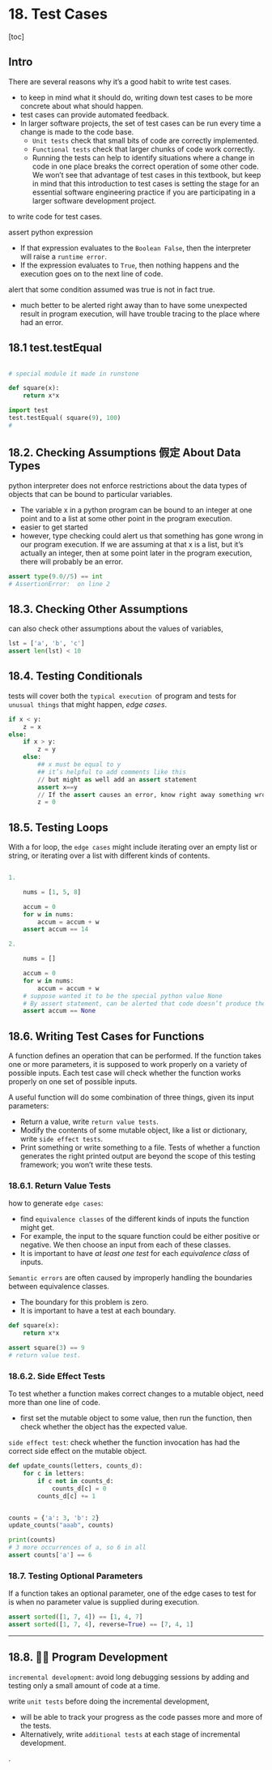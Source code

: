 
# 18. Test Cases

[toc]


## Intro

There are several reasons why it’s a good habit to write test cases.

- to keep in mind what it should do, writing down test cases to be more concrete about what should happen.
- test cases can provide automated feedback.
- In larger software projects, the set of test cases can be run every time a change is made to the code base.
  - `Unit tests` check that small bits of code are correctly implemented.
  - `Functional tests` check that larger chunks of code work correctly.
  - Running the tests can help to identify situations where a change in code in one place breaks the correct operation of some other code. We won’t see that advantage of test cases in this textbook, but keep in mind that this introduction to test cases is setting the stage for an essential software engineering practice if you are participating in a larger software development project.


to write code for test cases.

assert python expression
- If that expression evaluates to the `Boolean False`, then the interpreter will raise a `runtime error`.
- If the expression evaluates to `True`, then nothing happens and the execution goes on to the next line of code.

alert that some condition assumed was true is not in fact true.
- much better to be alerted right away than to have some unexpected result  in program execution, will have trouble tracing to the place where had an error.


## 18.1 test.testEqual

```py

# special module it made in runstone

def square(x):
    return x*x

import test
test.testEqual( square(9), 100)
#
```


## 18.2. Checking Assumptions 假定 About Data Types

python interpreter does not enforce restrictions about the data types of objects that can be bound to particular variables.
- The variable x in a python program can be bound to an integer at one point and to a list at some other point in the program execution.
- easier to get started
- however, type checking could alert us that something has gone wrong in our program execution. If we are assuming at that x is a list, but it’s actually an integer, then at some point later in the program execution, there will probably be an error.


```py
assert type(9.0//5) == int
# AssertionError:  on line 2
```

## 18.3. Checking Other Assumptions

can also check other assumptions about the values of variables,

```py
lst = ['a', 'b', 'c']
assert len(lst) < 10

```

## 18.4. Testing Conditionals

tests will cover both the `typical execution `of program and tests for `unusual things` that might happen, *edge cases*.

```py
if x < y:
    z = x
else:
    if x > y:
        z = y
    else:
        ## x must be equal to y
        ## it’s helpful to add comments like this
        // but might as well add an assert statement
        assert x==y
        // If the assert causes an error, know right away something wrong
        z = 0
```


## 18.5. Testing Loops

With a for loop, the `edge cases` might include iterating over an empty list or string, or iterating over a list with different kinds of contents.

```py

1.

    nums = [1, 5, 8]

    accum = 0
    for w in nums:
        accum = accum + w
    assert accum == 14

2.

    nums = []

    accum = 0
    for w in nums:
        accum = accum + w
    # suppose wanted it to be the special python value None
    # By assert statement, can be alerted that code doesn’t produce the answer wanted.
    assert accum == None
```


## 18.6. Writing Test Cases for Functions

A function defines an operation that can be performed. If the function takes one or more parameters, it is supposed to work properly on a variety of possible inputs. Each test case will check whether the function works properly on one set of possible inputs.

A useful function will do some combination of three things, given its input parameters:
- Return a value, write `return value tests`.
- Modify the contents of some mutable object, like a list or dictionary, write `side effect tests`.
- Print something or write something to a file. Tests of whether a function generates the right printed output are beyond the scope of this testing framework; you won’t write these tests.


### 18.6.1. Return Value Tests

how to generate `edge cases`:
- find `equivalence classes` of the different kinds of inputs the function might get.
- For example, the input to the square function could be either positive or negative. We then choose an input from each of these classes.
- It is important to have *at least one test* for each *equivalence class* of inputs.

`Semantic errors` are often caused by improperly handling the boundaries between equivalence classes.
- The boundary for this problem is zero.
- It is important to have a test at each boundary.

```py
def square(x):
    return x*x

assert square(3) == 9  
# return value test.

```

### 18.6.2. Side Effect Tests

To test whether a function makes correct changes to a mutable object, need more than one line of code.
- first set the mutable object to some value, then run the function, then check whether the object has the expected value.

`side effect test`: check whether the function invocation has had the correct side effect on the mutable object.


```py
def update_counts(letters, counts_d):
    for c in letters:
        if c not in counts_d:
            counts_d[c] = 0
        counts_d[c] += 1


counts = {'a': 3, 'b': 2}
update_counts("aaab", counts)

print(counts)
# 3 more occurrences of a, so 6 in all
assert counts['a'] == 6
```



### 18.7. Testing Optional Parameters

If a function takes an optional parameter, one of the edge cases to test for is when no parameter value is supplied during execution.

```py
assert sorted([1, 7, 4]) == [1, 4, 7]
assert sorted([1, 7, 4], reverse=True) == [7, 4, 1]
```

---

## 18.8. 👩‍💻 Program Development

`incremental development`: avoid long debugging sessions by adding and testing only a small amount of code at a time.


write `unit tests` before doing the incremental development,
- will be able to track your progress as the code passes more and more of the tests.
- Alternatively, write `additional tests` at each stage of incremental development.












.
